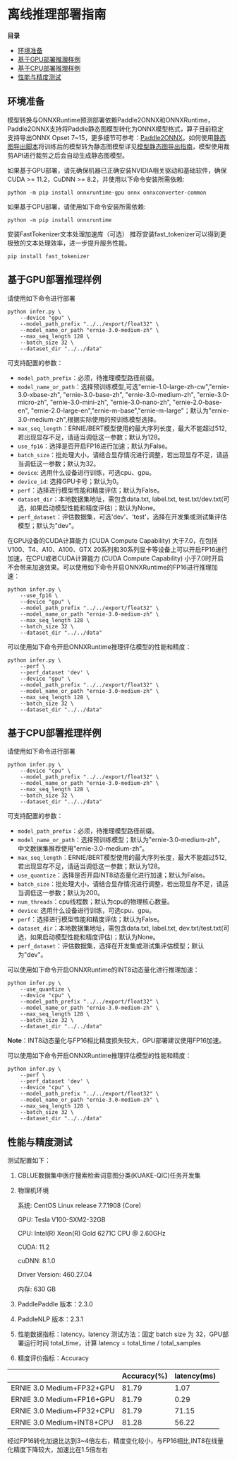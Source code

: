 # 离线推理部署指南

**目录**
   * [环境准备](#环境准备)
   * [基于GPU部署推理样例](#基于GPU部署推理样例)
   * [基于CPU部署推理样例](#基于CPU部署推理样例)
   * [性能与精度测试](#性能与精度测试)

## 环境准备

模型转换与ONNXRuntime预测部署依赖Paddle2ONNX和ONNXRuntime，Paddle2ONNX支持将Paddle静态图模型转化为ONNX模型格式，算子目前稳定支持导出ONNX Opset 7~15，更多细节可参考：[Paddle2ONNX](https://github.com/PaddlePaddle/Paddle2ONNX)。如何使用[静态图导出脚本](../../export_model.py)将训练后的模型转为静态图模型详见[模型静态图导出指南](../../README.md)，模型使用裁剪API进行裁剪之后会自动生成静态图模型。

如果基于GPU部署，请先确保机器已正确安装NVIDIA相关驱动和基础软件，确保CUDA >= 11.2，CuDNN >= 8.2，并使用以下命令安装所需依赖:
```
python -m pip install onnxruntime-gpu onnx onnxconverter-common
```

如果基于CPU部署，请使用如下命令安装所需依赖:
```
python -m pip install onnxruntime
```

安装FastTokenizer文本处理加速库（可选）
推荐安装fast_tokenizer可以得到更极致的文本处理效率，进一步提升服务性能。
```shell
pip install fast_tokenizer
```
## 基于GPU部署推理样例

请使用如下命令进行部署
```
python infer.py \
    --device "gpu" \
    --model_path_prefix "../../export/float32" \
    --model_name_or_path "ernie-3.0-medium-zh" \
    --max_seq_length 128 \
    --batch_size 32 \
    --dataset_dir "../../data"
```

可支持配置的参数：

* `model_path_prefix`：必须，待推理模型路径前缀。
* `model_name_or_path`：选择预训练模型,可选"ernie-1.0-large-zh-cw","ernie-3.0-xbase-zh", "ernie-3.0-base-zh", "ernie-3.0-medium-zh", "ernie-3.0-micro-zh", "ernie-3.0-mini-zh", "ernie-3.0-nano-zh", "ernie-2.0-base-en", "ernie-2.0-large-en","ernie-m-base","ernie-m-large"；默认为"ernie-3.0-medium-zh",根据实际使用的预训练模型选择。
* `max_seq_length`：ERNIE/BERT模型使用的最大序列长度，最大不能超过512, 若出现显存不足，请适当调低这一参数；默认为128。
* `use_fp16`：选择是否开启FP16进行加速；默认为False。
* `batch_size`：批处理大小，请结合显存情况进行调整，若出现显存不足，请适当调低这一参数；默认为32。
* `device`: 选用什么设备进行训练，可选cpu、gpu。
* `device_id`: 选择GPU卡号；默认为0。
* `perf`：选择进行模型性能和精度评估；默认为False。
* `dataset_dir`：本地数据集地址，需包含data.txt, label.txt, test.txt/dev.txt(可选，如果启动模型性能和精度评估)；默认为None。
* `perf_dataset`：评估数据集，可选'dev'、'test'，选择在开发集或测试集评估模型；默认为"dev"。

在GPU设备的CUDA计算能力 (CUDA Compute Capability) 大于7.0，在包括V100、T4、A10、A100、GTX 20系列和30系列显卡等设备上可以开启FP16进行加速，在CPU或者CUDA计算能力 (CUDA Compute Capability) 小于7.0时开启不会带来加速效果。可以使用如下命令开启ONNXRuntime的FP16进行推理加速：

```
python infer.py \
    --use_fp16 \
    --device "gpu" \
    --model_path_prefix "../../export/float32" \
    --model_name_or_path "ernie-3.0-medium-zh" \
    --max_seq_length 128 \
    --batch_size 32 \
    --dataset_dir "../../data"
```

可以使用如下命令开启ONNXRuntime推理评估模型的性能和精度：

```
python infer.py \
    --perf \
    --perf_dataset 'dev' \
    --device "gpu" \
    --model_path_prefix "../../export/float32" \
    --model_name_or_path "ernie-3.0-medium-zh" \
    --max_seq_length 128 \
    --batch_size 32 \
    --dataset_dir "../../data"
```

## 基于CPU部署推理样例

请使用如下命令进行部署
```
python infer.py \
    --device "cpu" \
    --model_path_prefix "../../export/float32" \
    --model_name_or_path "ernie-3.0-medium-zh" \
    --max_seq_length 128 \
    --batch_size 32 \
    --dataset_dir "../../data"
```

可支持配置的参数：

* `model_path_prefix`：必须，待推理模型路径前缀。
* `model_name_or_path`：选择预训练模型；默认为"ernie-3.0-medium-zh"，中文数据集推荐使用"ernie-3.0-medium-zh"。
* `max_seq_length`：ERNIE/BERT模型使用的最大序列长度，最大不能超过512, 若出现显存不足，请适当调低这一参数；默认为128。
* `use_quantize`：选择是否开启INT8动态量化进行加速；默认为False。
* `batch_size`：批处理大小，请结合显存情况进行调整，若出现显存不足，请适当调低这一参数；默认为200。
* `num_threads`：cpu线程数；默认为cpu的物理核心数量。
* `device`: 选用什么设备进行训练，可选cpu、gpu。
* `perf`：选择进行模型性能和精度评估；默认为False。
* `dataset_dir`：本地数据集地址，需包含data.txt, label.txt, dev.txt/test.txt(可选，如果启动模型性能和精度评估)；默认为None。
* `perf_dataset`：评估数据集，选择在开发集或测试集评估模型；默认为"dev"。

可以使用如下命令开启ONNXRuntime的INT8动态量化进行推理加速：

```
python infer.py \
    --use_quantize \
    --device "cpu" \
    --model_path_prefix "../../export/float32" \
    --model_name_or_path "ernie-3.0-medium-zh" \
    --max_seq_length 128 \
    --batch_size 32 \
    --dataset_dir "../../data"
```

**Note**：INT8动态量化与FP16相比精度损失较大，GPU部署建议使用FP16加速。

可以使用如下命令开启ONNXRuntime推理评估模型的性能和精度：

```
python infer.py \
    --perf \
    --perf_dataset 'dev' \
    --device "cpu" \
    --model_path_prefix "../../export/float32" \
    --model_name_or_path "ernie-3.0-medium-zh" \
    --max_seq_length 128 \
    --batch_size 32 \
    --dataset_dir "../../data"
```
## 性能与精度测试


测试配置如下：

1. CBLUE数据集中医疗搜索检索词意图分类(KUAKE-QIC)任务开发集

2. 物理机环境

    系统: CentOS Linux release 7.7.1908 (Core)

    GPU: Tesla V100-SXM2-32GB

    CPU: Intel(R) Xeon(R) Gold 6271C CPU @ 2.60GHz

    CUDA: 11.2

    cuDNN: 8.1.0

    Driver Version: 460.27.04

    内存: 630 GB

3. PaddlePaddle 版本：2.3.0

4. PaddleNLP 版本：2.3.1

5. 性能数据指标：latency。latency 测试方法：固定 batch size 为 32，GPU部署运行时间 total_time，计算 latency = total_time / total_samples

6. 精度评价指标：Accuracy

|                            | Accuracy(%) | latency(ms) |
| -------------------------- | ------------ | ------------- |
| ERNIE 3.0 Medium+FP32+GPU              | 81.79 | 1.07 |
| ERNIE 3.0 Medium+FP16+GPU             | 81.79 | 0.29   |
| ERNIE 3.0 Medium+FP32+CPU     | 81.79 | 71.15   |
| ERNIE 3.0 Medium+INT8+CPU     | 81.28 | 56.22  |


经过FP16转化加速比达到3~4倍左右，精度变化较小，与FP16相比,INT8在线量化精度下降较大，加速比在1.5倍左右
